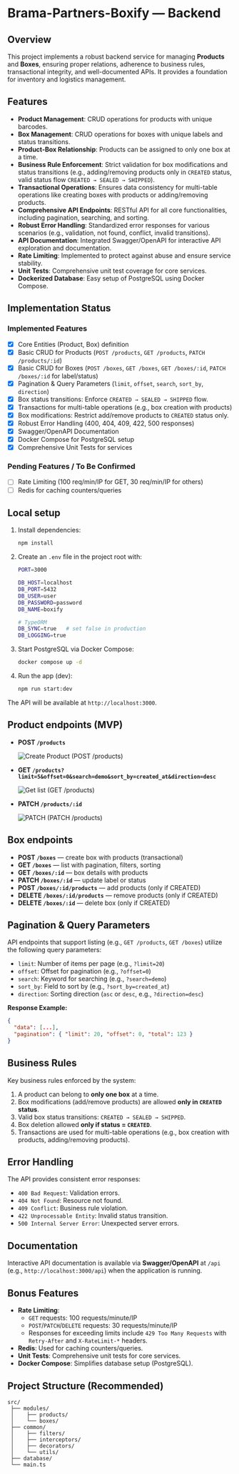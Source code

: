 # Brama-Partners-Boxify — Backend

## Overview
This project implements a robust backend service for managing **Products** and **Boxes**, ensuring proper relations, adherence to business rules, transactional integrity, and well-documented APIs. It provides a foundation for inventory and logistics management.

## Features
- **Product Management**: CRUD operations for products with unique barcodes.
- **Box Management**: CRUD operations for boxes with unique labels and status transitions.
- **Product-Box Relationship**: Products can be assigned to only one box at a time.
- **Business Rule Enforcement**: Strict validation for box modifications and status transitions (e.g., adding/removing products only in `CREATED` status, valid status flow `CREATED → SEALED → SHIPPED`).
- **Transactional Operations**: Ensures data consistency for multi-table operations like creating boxes with products or adding/removing products.
- **Comprehensive API Endpoints**: RESTful API for all core functionalities, including pagination, searching, and sorting.
- **Robust Error Handling**: Standardized error responses for various scenarios (e.g., validation, not found, conflict, invalid transitions).
- **API Documentation**: Integrated Swagger/OpenAPI for interactive API exploration and documentation.
- **Rate Limiting**: Implemented to protect against abuse and ensure service stability.
- **Unit Tests**: Comprehensive unit test coverage for core services.
- **Dockerized Database**: Easy setup of PostgreSQL using Docker Compose.

## Implementation Status

### Implemented Features
- [x] Core Entities (Product, Box) definition
- [x] Basic CRUD for Products (`POST /products`, `GET /products`, `PATCH /products/:id`)
- [x] Basic CRUD for Boxes (`POST /boxes`, `GET /boxes`, `GET /boxes/:id`, `PATCH /boxes/:id` for label/status)
- [x] Pagination & Query Parameters (`limit`, `offset`, `search`, `sort_by`, `direction`)
- [x] Box status transitions: Enforce `CREATED → SEALED → SHIPPED` flow.
- [x] Transactions for multi-table operations (e.g., box creation with products)
- [x] Box modifications: Restrict add/remove products to `CREATED` status only.
- [x] Robust Error Handling (400, 404, 409, 422, 500 responses)
- [x] Swagger/OpenAPI Documentation
- [x] Docker Compose for PostgreSQL setup
- [x] Comprehensive Unit Tests for services

### Pending Features / To Be Confirmed
- [ ] Rate Limiting (100 req/min/IP for GET, 30 req/min/IP for others)
- [ ] Redis for caching counters/queries

## Local setup

1. Install dependencies:
   ```bash
   npm install
   ```

2. Create an `.env` file in the project root with:
   ```bash
   PORT=3000

   DB_HOST=localhost
   DB_PORT=5432
   DB_USER=user
   DB_PASSWORD=password
   DB_NAME=boxify

   # TypeORM
   DB_SYNC=true   # set false in production
   DB_LOGGING=true
   ```

3. Start PostgreSQL via Docker Compose:
   ```bash
   docker compose up -d
   ```

4. Run the app (dev):
   ```bash
   npm run start:dev
   ```

The API will be available at `http://localhost:3000`.

## Product endpoints (MVP)

- **POST `/products`**
  
  ![Create Product (POST /products)](./screenshots/create-product.png)

- **GET `/products?limit=5&offset=0&search=demo&sort_by=created_at&direction=desc`**
  
  ![Get list (GET /products)](./screenshots/get-list-products.png)

- **PATCH `/products/:id`**
  
  ![PATCH (PATCH /products)](./screenshots/update-product.png)

## Box endpoints

- **POST `/boxes`** — create box with products (transactional)
- **GET `/boxes`** — list with pagination, filters, sorting
- **GET `/boxes/:id`** — box details with products
- **PATCH `/boxes/:id`** — update label or status
- **POST `/boxes/:id/products`** — add products (only if CREATED)
- **DELETE `/boxes/:id/products`** — remove products (only if CREATED)
- **DELETE `/boxes/:id`** — delete box (only if CREATED)

## Pagination & Query Parameters
API endpoints that support listing (e.g., `GET /products`, `GET /boxes`) utilize the following query parameters:
- `limit`: Number of items per page (e.g., `?limit=20`)
- `offset`: Offset for pagination (e.g., `?offset=0`)
- `search`: Keyword for searching (e.g., `?search=demo`)
- `sort_by`: Field to sort by (e.g., `?sort_by=created_at`)
- `direction`: Sorting direction (`asc` or `desc`, e.g., `?direction=desc`)

**Response Example:**
```json
{
  "data": [...],
  "pagination": { "limit": 20, "offset": 0, "total": 123 }
}
```

## Business Rules
Key business rules enforced by the system:
1.  A product can belong to **only one box** at a time.
2.  Box modifications (add/remove products) are allowed **only in `CREATED` status**.
3.  Valid box status transitions: `CREATED → SEALED → SHIPPED`.
4.  Box deletion allowed **only if status = `CREATED`**.
5.  Transactions are used for multi-table operations (e.g., box creation with products, adding/removing products).

## Error Handling
The API provides consistent error responses:
- `400 Bad Request`: Validation errors.
- `404 Not Found`: Resource not found.
- `409 Conflict`: Business rule violation.
- `422 Unprocessable Entity`: Invalid status transition.
- `500 Internal Server Error`: Unexpected server errors.

## Documentation
Interactive API documentation is available via **Swagger/OpenAPI** at `/api` (e.g., `http://localhost:3000/api`) when the application is running.

## Bonus Features
- **Rate Limiting**:
  - `GET` requests: 100 requests/minute/IP
  - `POST`/`PATCH`/`DELETE` requests: 30 requests/minute/IP
  - Responses for exceeding limits include `429 Too Many Requests` with `Retry-After` and `X-RateLimit-*` headers.
- **Redis**: Used for caching counters/queries.
- **Unit Tests**: Comprehensive unit tests for core services.
- **Docker Compose**: Simplifies database setup (PostgreSQL).

## Project Structure (Recommended)
```
src/
 ├── modules/
 │    ├── products/
 │    └── boxes/
 ├── common/
 │    ├── filters/
 │    ├── interceptors/
 │    ├── decorators/
 │    └── utils/
 ├── database/
 └── main.ts
```